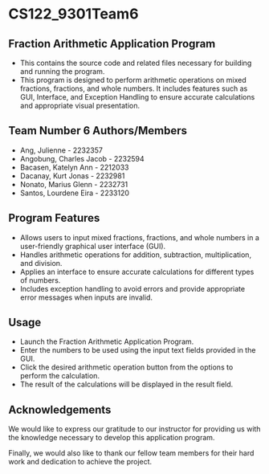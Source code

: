 # CS122_9301Team6

## Fraction Arithmetic Application Program
- This contains the source code and related files necessary for building and running the program. 
- This program is designed to perform arithmetic operations on mixed fractions, fractions, and whole numbers. It includes features such as GUI, Interface, and Exception Handling to ensure accurate calculations and appropriate visual presentation.

## Team Number 6 Authors/Members
- Ang, Julienne - 2232357
- Angobung, Charles Jacob - 2232594
- Bacasen, Katelyn Ann - 2212033
- Dacanay, Kurt Jonas - 2232981
- Nonato, Marius Glenn - 2232731
- Santos, Lourdene Eira - 2233120

## Program Features
- Allows users to input mixed fractions, fractions, and whole numbers in a user-friendly graphical user interface (GUI).
- Handles arithmetic operations for addition, subtraction, multiplication, and division.
- Applies an interface to ensure accurate calculations for different types of numbers.
- Includes exception handling to avoid errors and provide appropriate error messages when inputs are invalid.

## Usage
- Launch the Fraction Arithmetic Application Program.
- Enter the numbers to be used using the input text fields provided in the GUI.
- Click the desired arithmetic operation button from the options to perform the calculation.
- The result of the calculations will be displayed in the result field.

## Acknowledgements
We would like to express our gratitude to our instructor for providing us with the knowledge necessary to develop this application program.

Finally, we would also like to thank our fellow team members for their hard work and dedication to achieve the project.
